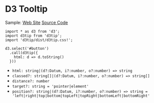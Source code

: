 # D3 Tooltip

Sample: [Web Site](http://iamssen.github.io/d3tip/) [Source Code](https://github.com/iamssen/d3tip/tree/gh-pages)

```
import * as d3 from 'd3';
import d3tip from 'd3tip';
import 'd3tip/dist/d3tip.css!';

d3.select('#button')
  .call(d3tip({
    html: d => d.toString()
  }))
```

- `html: string|(d?:Datum, i?:number, o?:number) => string`
- `classed?: string[]|(d?:Datum, i?:number, o?:number) => string[]`
- `distance?: number`
- `target?: string = 'pointer|element'`
- `position?: string|(d?:Datum, i?:number, o?:number) => string = 'left|right|top|bottom|topLeft|topRight|bottomLeft|bottomRight'`